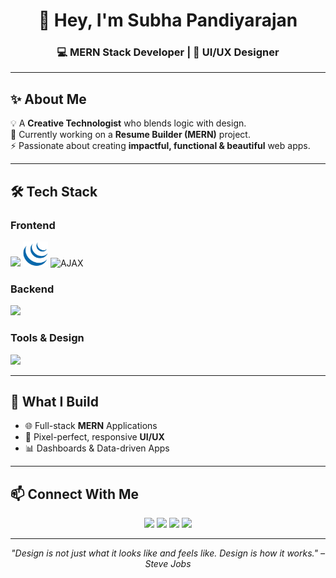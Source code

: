 <h1 align="center">👋 Hey, I'm Subha Pandiyarajan</h1>
<h3 align="center">💻 MERN Stack Developer | 🎨 UI/UX Designer</h3>

---

## ✨ About Me  
💡 A **Creative Technologist** who blends logic with design.  
🌱 Currently working on a **Resume Builder (MERN)** project.  
⚡ Passionate about creating **impactful, functional & beautiful** web apps.  

---

## 🛠 Tech Stack  

### **Frontend**
<p align="left">
  <img src="https://skillicons.dev/icons?i=react,js,ts,html,css,tailwind,bootstrap,angular" />
  <img height="40" src="https://raw.githubusercontent.com/devicons/devicon/master/icons/jquery/jquery-original.svg" alt="jQuery" />
  <img height="40" src="https://img.icons8.com/color/48/ajax.png" alt="AJAX" />
</p>

### **Backend**
<p align="left">
  <img src="https://skillicons.dev/icons?i=nodejs,express,mongodb" />
</p>

### **Tools & Design**
<p align="left">
  <img src="https://skillicons.dev/icons?i=figma,git,github,vscode,postman" />
</p>

---

## 🚀 What I Build  
- 🌐 Full-stack **MERN** Applications  
- 🎯 Pixel-perfect, responsive **UI/UX**  
- 📊 Dashboards & Data-driven Apps  

---

## 📫 Connect With Me  
<p align="center">
  <a href="https://subhaportfolio.com" target="_blank"><img src="https://img.icons8.com/ios-filled/50/000000/domain.png" height="30"/></a>
  <a href="https://www.linkedin.com/in/subha-p-871113288/" target="_blank"><img src="https://skillicons.dev/icons?i=linkedin" height="30"/></a>
  <a href="https://x.com/SubhaP23" target="_blank"><img src="https://skillicons.dev/icons?i=twitter" height="30"/></a>
  <a href="https://www.instagram.com/subhapandiyarajan" target="_blank"><img src="https://skillicons.dev/icons?i=instagram" height="30"/></a>
</p>

---

<p align="center"><em>"Design is not just what it looks like and feels like. Design is how it works." – Steve Jobs</em></p>
